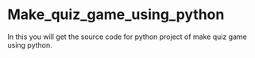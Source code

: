 # Make_quiz_game_using_python
In this you will get the source code for python project of make quiz game using python.
